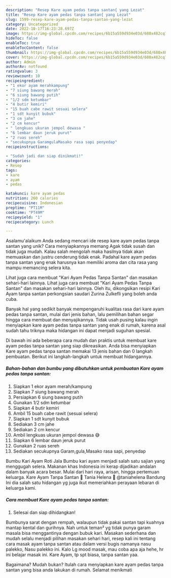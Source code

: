 ```yaml
---
description: "Resep Kare ayam pedas tanpa santan{ yang Lezat"
title: "Resep Kare ayam pedas tanpa santan{ yang Lezat"
slug: 1599-resep-kare-ayam-pedas-tanpa-santan-yang-lezat
category: Uncategorized
date: 2022-10-17T16:23:28.697Z
image: https://img-global.cpcdn.com/recipes/6b15a559d934e03d/680x482cq70/kare-ayam-pedas-tanpa-santan-foto-resep-utama.jpg
hideToc: false
enableToc: true
enableTocContent: false
thumbnail: https://img-global.cpcdn.com/recipes/6b15a559d934e03d/680x482cq70/kare-ayam-pedas-tanpa-santan-foto-resep-utama.jpg
cover: https://img-global.cpcdn.com/recipes/6b15a559d934e03d/680x482cq70/kare-ayam-pedas-tanpa-santan-foto-resep-utama.jpg
author: Admin
authorAv: notfound
ratingvalue: 3
reviewcount: 10
recipeingredient:
- "1 ekor ayam merahkampung"
- "7 siung bawang merah"
- "6 siung bawang putih"
- "1/2 sdm ketumbar"
- "4 butir kemiri"
- "15 buah cabe rawit sesuai selera"
- "1 sdt kunyit bubuk"
- "3 cm jahe"
- "2 cm kencur"
- " lengkuas ukuran jempol dewasa "
- "6 lembar daun jeruk purut"
- "2 ruas sereh"
- "secukupnya GaramgulaMasako rasa sapi penyedap"
recipeinstructions:

- "Sudah jadi dan siap dinikmati!"
categories:
- Resep
tags:
- kare
- ayam
- pedas

katakunci: kare ayam pedas 
nutrition: 260 calories
recipecuisine: Indonesian
preptime: "PT11M"
cooktime: "PT49M"
recipeyield: "1"
recipecategory: Lunch

---
```



Asalamu'alaikum Anda sedang mencari ide resep kare ayam pedas tanpa santan yang unik? Cara menyiapkannya memang Agak tidak susah dan tidak juga mudah. Kalau salah mengolah maka hasilnya tidak akan memuaskan dan justru cenderung tidak enak. Padahal kare ayam pedas tanpa santan yang enak harusnya kan memiliki aroma dan cita rasa yang mampu memancing selera kita.


Lihat juga cara membuat &#34;Kari Ayam Pedas Tanpa Santan&#34; dan masakan sehari-hari lainnya. Lihat juga cara membuat &#34;Kari Ayam Pedas Tanpa Santan&#34; dan masakan sehari-hari lainnya. Oleh itu, dikongsikan resipi Kari Ayam tanpa santan perkongsian saudari Zurina Zulkefli yang boleh anda cuba.

Banyak hal yang sedikit banyak mempengaruhi kualitas rasa dari kare ayam pedas tanpa santan, mulai dari jenis bahan, lalu pemilihan bahan segar hingga cara membuat dan menyajikannya. Tidak usah pusing kalau ingin menyiapkan kare ayam pedas tanpa santan yang enak di rumah, karena asal sudah tahu triknya maka hidangan ini dapat menjadi suguhan spesial.


Di bawah ini ada beberapa cara mudah dan praktis untuk membuat kare ayam pedas tanpa santan yang siap dikreasikan. Anda bisa menyiapkan Kare ayam pedas tanpa santan memakai 13 jenis bahan dan 0 langkah pembuatan. Berikut ini langkah-langkah untuk membuat hidangannya.

<!--inarticleads1-->

##### Bahan-bahan dan bumbu yang dibutuhkan untuk pembuatan Kare ayam pedas tanpa santan:

1. Siapkan 1 ekor ayam merah/kampung
1. Siapkan 7 siung bawang merah
1. Persiapkan 6 siung bawang putih
1. Gunakan 1/2 sdm ketumbar
1. Siapkan 4 butir kemiri
1. Ambil 15 buah cabe rawit (sesuai selera)
1. Siapkan 1 sdt kunyit bubuk
1. Sediakan 3 cm jahe
1. Sediakan 2 cm kencur
1. Ambil  lengkuas ukuran jempol dewasa 😅
1. Siapkan 6 lembar daun jeruk purut
1. Gunakan 2 ruas sereh
1. Sediakan secukupnya Garam,gula,Masako rasa sapi, penyedap


Bumbu Kari Ayam Roti Jala Bumbu kari ayam menjadi salah satu sajian yang menggugah selera. Makanan khas Indonesia ini kerap dijadikan andalan dalam banyak acara besar. Mulai dari hari raya, arisan, hingga pertemuan keluarga. Kare Ayam Tanpa Santan 🍒 Tania Helena 🍒 @taniahelena Bandung Ini dia salah satu hidangan yg juga ikut memeriahkan perayaan lebaran di keluarga kami. 

<!--inarticleads2-->

##### Cara membuat Kare ayam pedas tanpa santan:


1. Selesai dan siap dihidangkan!

Bumbunya sarat dengan rempah, walaupun tidak pakai santan tapi kuahnya mantap kental dan gurihnya. Nah untuk teman² yg tidak punya garam masala bisa menggantinya dengan bubuk kari. Masakan sederhana dan mudah selalu menjadi pilihan masakan sehari hari, resep kali ini tentang cara masak ayam tanpa santan atau dalam versi bugis namanya nasu palekko, Nasu palekko ini. Kalo Lg mood masak, mau coba apa aja hehe, hr ini belajar masak ini. Kare Ayam, tp spt biasa, tanpa santan yaa. 

Bagaimana? Mudah bukan? Itulah cara menyiapkan kare ayam pedas tanpa santan yang bisa anda lakukan di rumah. Selamat menikmati
